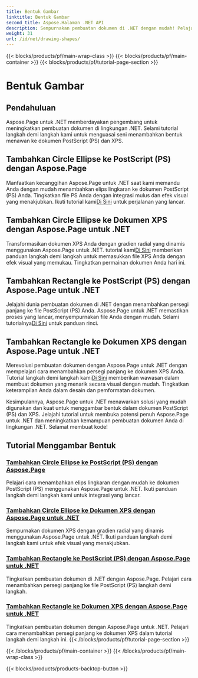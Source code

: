 ```yaml
---
title: Bentuk Gambar
linktitle: Bentuk Gambar
second_title: Aspose.Halaman .NET API
description: Sempurnakan pembuatan dokumen di .NET dengan mudah! Pelajari tutorial langkah demi langkah tentang menambahkan lingkaran, elips, dan persegi panjang ke PostScript (PS) menggunakan Aspose.Page .NET.
weight: 31
url: /id/net/drawing-shapes/
---
```


{{< blocks/products/pf/main-wrap-class >}}
{{< blocks/products/pf/main-container >}}
{{< blocks/products/pf/tutorial-page-section >}}

# Bentuk Gambar

## Pendahuluan

Aspose.Page untuk .NET memberdayakan pengembang untuk meningkatkan pembuatan dokumen di lingkungan .NET. Selami tutorial langkah demi langkah kami untuk menguasai seni menambahkan bentuk menawan ke dokumen PostScript (PS) dan XPS.

## Tambahkan Circle Ellipse ke PostScript (PS) dengan Aspose.Page
Manfaatkan kecanggihan Aspose.Page untuk .NET saat kami memandu Anda dengan mudah menambahkan elips lingkaran ke dokumen PostScript (PS) Anda. Tingkatkan file PS Anda dengan integrasi mulus dan efek visual yang menakjubkan. Ikuti tutorial kami[Di Sini](./add-circle-ellipse-to-postscript-ps/) untuk perjalanan yang lancar.

## Tambahkan Circle Ellipse ke Dokumen XPS dengan Aspose.Page untuk .NET
 Transformasikan dokumen XPS Anda dengan gradien radial yang dinamis menggunakan Aspose.Page untuk .NET. tutorial kami[Di Sini](./add-circle-ellipse-to-xps-document/) memberikan panduan langkah demi langkah untuk memasukkan file XPS Anda dengan efek visual yang memukau. Tingkatkan permainan dokumen Anda hari ini.

## Tambahkan Rectangle ke PostScript (PS) dengan Aspose.Page untuk .NET
 Jelajahi dunia pembuatan dokumen di .NET dengan menambahkan persegi panjang ke file PostScript (PS) Anda. Aspose.Page untuk .NET memastikan proses yang lancar, menyempurnakan file Anda dengan mudah. Selami tutorialnya[Di Sini](./add-rectangle-to-postscript-ps/) untuk panduan rinci.

## Tambahkan Rectangle ke Dokumen XPS dengan Aspose.Page untuk .NET
Merevolusi pembuatan dokumen dengan Aspose.Page untuk .NET dengan mempelajari cara menambahkan persegi panjang ke dokumen XPS Anda. Tutorial langkah demi langkah kami[Di Sini](./add-rectangle-to-xps-document/) memberikan wawasan dalam membuat dokumen yang menarik secara visual dengan mudah. Tingkatkan keterampilan Anda dalam desain dan pemformatan dokumen.

Kesimpulannya, Aspose.Page untuk .NET menawarkan solusi yang mudah digunakan dan kuat untuk menggambar bentuk dalam dokumen PostScript (PS) dan XPS. Jelajahi tutorial untuk membuka potensi penuh Aspose.Page untuk .NET dan meningkatkan kemampuan pembuatan dokumen Anda di lingkungan .NET. Selamat membuat kode!
## Tutorial Menggambar Bentuk
### [Tambahkan Circle Ellipse ke PostScript (PS) dengan Aspose.Page](./add-circle-ellipse-to-postscript-ps/)
Pelajari cara menambahkan elips lingkaran dengan mudah ke dokumen PostScript (PS) menggunakan Aspose.Page untuk .NET. Ikuti panduan langkah demi langkah kami untuk integrasi yang lancar.
### [Tambahkan Circle Ellipse ke Dokumen XPS dengan Aspose.Page untuk .NET](./add-circle-ellipse-to-xps-document/)
Sempurnakan dokumen XPS dengan gradien radial yang dinamis menggunakan Aspose.Page untuk .NET. Ikuti panduan langkah demi langkah kami untuk efek visual yang menakjubkan.
### [Tambahkan Rectangle ke PostScript (PS) dengan Aspose.Page untuk .NET](./add-rectangle-to-postscript-ps/)
Tingkatkan pembuatan dokumen di .NET dengan Aspose.Page. Pelajari cara menambahkan persegi panjang ke file PostScript (PS) langkah demi langkah.
### [Tambahkan Rectangle ke Dokumen XPS dengan Aspose.Page untuk .NET](./add-rectangle-to-xps-document/)
Tingkatkan pembuatan dokumen dengan Aspose.Page untuk .NET. Pelajari cara menambahkan persegi panjang ke dokumen XPS dalam tutorial langkah demi langkah ini.
{{< /blocks/products/pf/tutorial-page-section >}}

{{< /blocks/products/pf/main-container >}}
{{< /blocks/products/pf/main-wrap-class >}}

{{< blocks/products/products-backtop-button >}}
